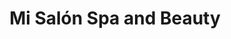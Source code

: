---
title: "Mi Salón Spa and Beauty"
url: /santa-tecla/mi-salon-spa-and-beauty/
shop: peluquería
---